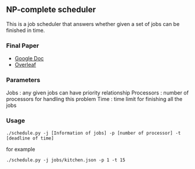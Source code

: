 ## NP-complete scheduler
This is a job scheduler that answers whether given a set of jobs can be finished in time.
### Final Paper
  - [Google Doc](https://docs.google.com/document/d/1h5Jn-hfyWUJGp7O47tWCFypgyM2amLW8-H0ZhYZesl0/edit?usp=sharing)
  - [Overleaf](https://www.overleaf.com/4414353837nknwqqzgsnyk)

### Parameters
Jobs        : any given jobs can have priority relationship
Processors  : number of processors for handling this problem
Time        : time limit for finishing all the jobs

### Usage 
```
./schedule.py -j [Information of jobs] -p [number of processor] -t [deadline of time]
```

for example
```
./schedule.py -j jobs/kitchen.json -p 1 -t 15
```

